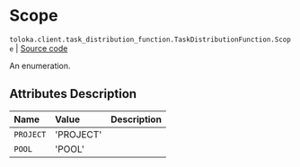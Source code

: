 # Scope
`toloka.client.task_distribution_function.TaskDistributionFunction.Scope` | [Source code](https://github.com/Toloka/toloka-kit/blob/v1.1.0.post1/src/client/task_distribution_function.py#L27)

An enumeration.

## Attributes Description

| Name | Value | Description |
| :------| :-----------| :----------| 
`PROJECT`|'PROJECT'|
`POOL`|'POOL'|
